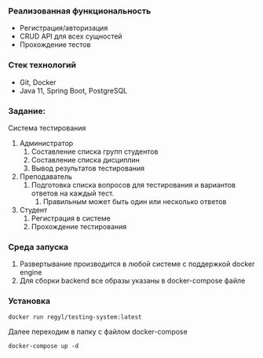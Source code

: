 ### Реализованная функциональность
- Регистрация/авторизация
- CRUD API для всех сущностей
- Прохождение тестов

### Стек технологий
- Git, Docker
- Java 11, Spring Boot, PostgreSQL

### Задание:
Система тестирования
1. Администратор
   1. Составление списка групп студентов
   2. Составление списка дисциплин
   3. Вывод результатов тестирования
2. Преподаватель
   1. Подготовка списка вопросов для тестирования и вариантов ответов на каждый тест.
      1. Правильным может быть один или несколько ответов
3. Студент
   1. Регистрация в системе
   2. Прохождение тестирования

### Среда запуска
1. Развертывание производится в любой системе с поддержкой docker engine 
2. Для сборки backend все образы указаны в docker-compose файле

### Установка

````
docker run regyl/testing-system:latest
````

Далее переходим в папку с файлом docker-compose

````
docker-compose up -d
````